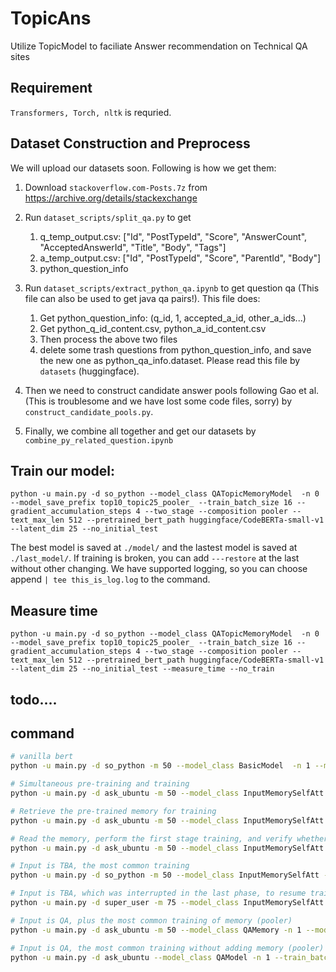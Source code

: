 # TopicAns
Utilize TopicModel to faciliate Answer recommendation on Technical QA sites

## Requirement
``` Transformers, Torch, nltk ``` is requried.

## Dataset Construction and Preprocess

We will upload our datasets soon. Following is how we get them:

1. Download ```stackoverflow.com-Posts.7z``` from https://archive.org/details/stackexchange

2. Run ```dataset_scripts/split_qa.py``` to get 
    1. q_temp_output.csv: ["Id", "PostTypeId", "Score", "AnswerCount", "AcceptedAnswerId", "Title", "Body", "Tags"]
    2. a_temp_output.csv: ["Id", "PostTypeId", "Score", "ParentId", "Body"]
    3. python_question_info

3. Run ```dataset_scripts/extract_python_qa.ipynb``` to get question qa (This file can also be used to get java qa pairs!). This file does:
    1. Get python_question_info: (q_id, 1, accepted_a_id, other_a_ids...)
    2. Get python_q_id_content.csv, python_a_id_content.csv
    3. Then process the above two files
    4. delete some trash questions from python_question_info, and save the new one as python_qa_info.dataset. Please read this file by ```datasets``` (huggingface).
4. Then we need to construct candidate answer pools following Gao et al. (This is troublesome and we have lost some code files, sorry) by ```construct_candidate_pools.py```.

5. Finally, we combine all together and get our datasets by ```combine_py_related_question.ipynb```




## Train our model:
```python -u main.py -d so_python --model_class QATopicMemoryModel  -n 0 --model_save_prefix top10_topic25_pooler_ --train_batch_size 16 --gradient_accumulation_steps 4 --two_stage --composition pooler --text_max_len 512 --pretrained_bert_path huggingface/CodeBERTa-small-v1 --latent_dim 25 --no_initial_test```

The best model is saved at ```./model/``` and the lastest model is saved at ```./last_model/```. If training is broken, you can add ```---restore``` at the last without other changing. We have supported logging, so you can choose append ```| tee this_is_log.log``` to the command.

## Measure time
```python -u main.py -d so_python --model_class QATopicMemoryModel  -n 0 --model_save_prefix top10_topic25_pooler_ --train_batch_size 16 --gradient_accumulation_steps 4 --two_stage --composition pooler --text_max_len 512 --pretrained_bert_path huggingface/CodeBERTa-small-v1 --latent_dim 25 --no_initial_test --measure_time --no_train```

## todo....
## command

```bash
# vanilla bert
python -u main.py -d so_python -m 50 --model_class BasicModel  -n 1 --model_save_prefix pooler_ --train_batch_size 16 --gradient_accumulation_steps 4 --one_stage --composition pooler  | tee -a logs/python/one_stage_pooler_basic.log

# Simultaneous pre-training and training
python -u main.py -d ask_ubuntu -m 50 --model_class InputMemorySelfAtt -n 0 --mlm --model_class InputMemorySelfAtt --model_save_prefix mlm_m50_ask_ubuntu_ --train_batch_size 16 --gradient_accumulation_steps 4  --load_memory --memory_save_prefix layer4_ | tee logs/ask_ubuntu/mlm_m50_input_memory.log

# Retrieve the pre-trained memory for training
python -u main.py -d ask_ubuntu -m 50 --model_class InputMemorySelfAtt -n 1 --model_class InputMemorySelfAtt --model_save_prefix fast_mlm_m50_ask_ubuntu_ --train_batch_size 16 --gradient_accumulation_steps 4  --load_memory --memory_save_prefix layer4_ | tee logs/ask_ubuntu/fast_mlm_m50_input_memory.log

# Read the memory, perform the first stage training, and verify whether the pre-trained memory still needs the second stage
python -u main.py -d ask_ubuntu -m 50 --model_class InputMemorySelfAtt -n 1 --model_class InputMemorySelfAtt --model_save_prefix one_stage_mlm_m50_ask_ubuntu_ --train_batch_size 16 --gradient_accumulation_steps 4  --load_memory --memory_save_prefix new_layer4_ | tee logs/ask_ubuntu/one_stage_mlm_m50_input_memory.log

# Input is TBA, the most common training
python -u main.py -d so_python -m 50 --model_class InputMemorySelfAtt -n 1 --model_save_prefix one_stage_m50_ --train_batch_size 16 --gradient_accumulation_steps 4 | tee -a logs/so_python/one_stage_m50_input_memory.log

# Input is TBA, which was interrupted in the last phase, to resume training
python -u main.py -d super_user -m 75 --model_class InputMemorySelfAtt -n 1 --model_save_prefix two_stage_m75_ --train_batch_size 16 --gradient_accumulation_steps 4 --restore --only_final | tee -a logs/super_user/two_stage_m75_input_memory.log

# Input is QA, plus the most common training of memory (pooler)
python -u main.py -d ask_ubuntu -m 50 --model_class QAMemory -n 1 --model_save_prefix m50_ --train_batch_size 16 --gradient_accumulation_steps 4  | tee -a logs/ask_ubuntu/two_stage_m50_qa_input_memory.log

# Input is QA, the most common training without adding memory (pooler)
python -u main.py -d ask_ubuntu --model_class QAModel -n 1 --train_batch_size 16 --gradient_accumulation_steps 4  | tee -a logs/ask_ubuntu/two_stage_qa_input.log
```

